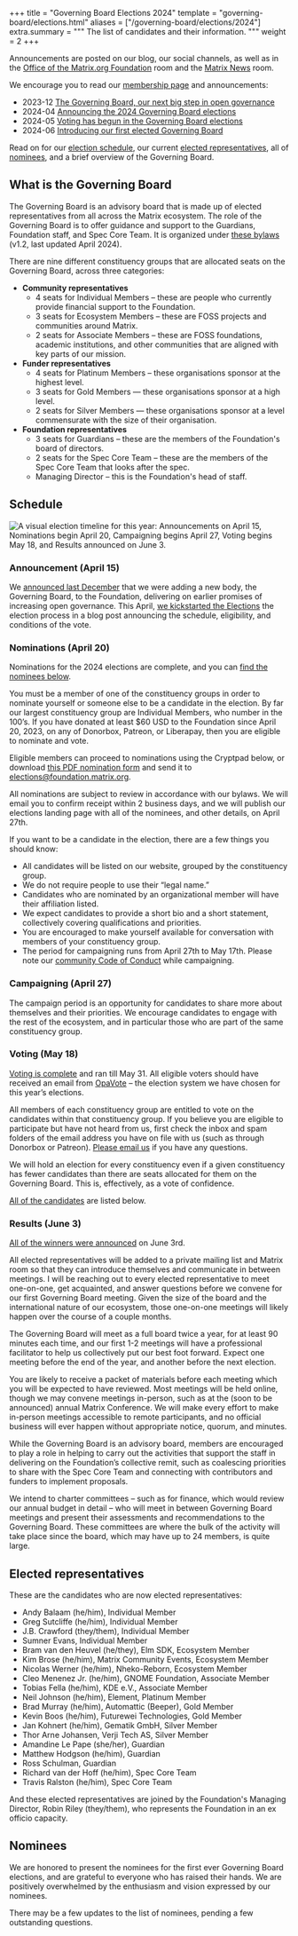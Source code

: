 +++
title = "Governing Board Elections 2024"
template = "governing-board/elections.html"
aliases = ["/governing-board/elections/2024"]
extra.summary = """
The list of candidates and their information.
"""
weight = 2
+++

Announcements are posted on our blog, our social channels, as well as in the
[Office of the Matrix.org Foundation](https://matrix.to/#/#foundation-office:matrix.org) room and
the [Matrix News](https://matrix.to/#/#matrix-news:matrix.org) room.

We encourage you to read our [membership page](/membership/) and announcements:

* 2023-12 [The Governing Board, our next big step in open governance](/blog/2023/12/electing-our-first-governing-board)
* 2024-04 [Announcing the 2024 Governing Board elections](/blog/2024/04/election-announcement)
* 2024-05 [Voting has begun in the Governing Board elections](/blog/2024/05/voting-begins)
* 2024-06 [Introducing our first elected Governing Board](/blog/2024/06/election-results)

Read on for our [election schedule](#schedule), our current [elected representatives](#elected-representatives),
all of [nominees](#nominees), and a brief overview of the Governing Board.

## What is the Governing Board

The Governing Board is an advisory board that is made up of
elected representatives from all across the Matrix ecosystem.
The role of the Governing Board is to offer guidance and support to the Guardians, Foundation staff, and Spec Core Team.
It is organized under [these bylaws](/media/2024-04-governing-board-terms-of-reference.pdf) (v1.2, last updated April 2024).

There are nine different constituency groups that are allocated seats on the Governing Board, across three categories:

* **Community representatives**
    * 4 seats for Individual Members – these are people who currently provide financial support to the Foundation.
    * 3 seats for Ecosystem Members – these are FOSS projects and communities around Matrix.
    * 2 seats for Associate Members – these are FOSS foundations, academic institutions,
      and other communities that are aligned with key parts of our mission.
* **Funder representatives**
    * 4 seats for Platinum Members – these organisations sponsor at the highest level.
    * 3 seats for Gold Members — these organisations sponsor at a high level.
    * 2 seats for Silver Members — these organisations sponsor at a level commensurate with the size of their organisation.
* **Foundation representatives**
    * 3 seats for Guardians – these are the members of the Foundation's board of directors.
    * 2 seats for the Spec Core Team – these are the members of the Spec Core Team that looks after the spec.
    * Managing Director – this is the Foundation's head of staff.

## Schedule

![A visual election timeline for this year: Announcements on April 15, Nominations begin April 20, Campaigning begins April 27, Voting begins May 18, and Results announced on June 3.](/blog/img/2024-election-timeline.png)

### Announcement (April 15)

We [announced last December](/blog/2023/12/electing-our-first-governing-board/) that we were adding a new body,
the Governing Board, to the Foundation, delivering on earlier promises of increasing open governance.
This April, [we kickstarted the Elections](/blog/2024/04/election-announcement/) the election process
in a blog post announcing the schedule, eligibility, and conditions of the vote.

### Nominations (April 20)

Nominations for the 2024 elections are complete, and you can [find the nominees below](#nominees).

You must be a member of one of the constituency groups in order to nominate yourself or
someone else to be a candidate in the election.
By far our largest constituency group are Individual Members, who number in the 100’s.
If you have donated at least $60 USD to the Foundation since April 20, 2023, on any of Donorbox, Patreon,
or Liberapay, then you are eligible to nominate and vote.

Eligible members can proceed to nominations using the Cryptpad below,
or download [this PDF nomination form](https://matrix.org/media/2024-nomination-form.pdf) and send it to [elections@foundation.matrix.org](mailto:elections@foundation.matrix.org).

All nominations are subject to review in accordance with our bylaws.
We will email you to confirm receipt within 2 business days,
and we will publish our elections landing page with all of the nominees, and other details, on April 27th.

If you want to be a candidate in the election, there are a few things you should know:

* All candidates will be listed on our website, grouped by the constituency group.
* We do not require people to use their “legal name.”
* Candidates who are nominated by an organizational member will have their affiliation listed.
* We expect candidates to provide a short bio and a short statement, collectively covering qualifications and priorities.
* You are encouraged to make yourself available for conversation with members of your constituency group.
* The period for campaigning runs from April 27th to May 17th.
  Please note our [community Code of Conduct](https://matrix.org/legal/code-of-conduct/) while campaigning.

### Campaigning (April 27)

The campaign period is an opportunity for candidates to share more about themselves and their priorities.
We encourage candidates to engage with the rest of the ecosystem,
and in particular those who are part of the same constituency group.

### Voting (May 18)

[Voting is complete](/blog/2024/05/voting-begins) and ran till May 31.
All eligible voters should have received an email from
[OpaVote](https://www.opavote.com/) – the election system we have chosen for this year’s elections.

All members of each constituency group are entitled to vote on the candidates within that constituency group.
If you believe you are eligible to participate but have not heard from us,
first check the inbox and spam folders of
the email address you have on file with us (such as through Donorbox or Patreon).
[Please email us](mailto:elections@foundation.matrix.org) if you have any questions.

We will hold an election for every constituency even if a given constituency has
fewer candidates than there are seats allocated for them on the Governing Board. This is, effectively, as a vote of confidence.

[All of the candidates](#nominees) are listed below.

### Results (June 3)

[All of the winners were announced](/blog/2024/06/election-results) on June 3rd.

All elected representatives will be added to a private mailing list and Matrix room so that
they can introduce themselves and communicate in between meetings.
I will be reaching out to every elected representative to meet one-on-one, get acquainted,
and answer questions before we convene for our first Governing Board meeting.
Given the size of the board and the international nature of our ecosystem,
those one-on-one meetings will likely happen over the course of a couple months.

The Governing Board will meet as a full board twice a year, for at least 90 minutes each time,
and our first 1-2 meetings will have a professional facilitator to help us collectively put our best foot forward.
Expect one meeting before the end of the year, and another before the next election.

You are likely to receive a packet of materials before each meeting which you will be expected to have reviewed.
Most meetings will be held online, though we may convene meetings in-person,
such as at the (soon to be announced) annual Matrix Conference.
We will make every effort to make in-person meetings accessible to remote participants,
and no official business will ever happen without appropriate notice, quorum, and minutes.

While the Governing Board is an advisory board,
members are encouraged to play a role in helping to carry out the activities that support the staff
in delivering on the Foundation’s collective remit,
such as coalescing priorities to share with the Spec Core Team and
connecting with contributors and funders to implement proposals.

We intend to charter committees – such as for finance,
which would review our annual budget in detail – who will meet in between Governing Board meetings and
present their assessments and recommendations to the Governing Board.
These committees are where the bulk of the activity will take place since the board,
which may have up to 24 members, is quite large.

## Elected representatives

These are the candidates who are now elected representatives:

* Andy Balaam (he/him), Individual Member
* Greg Sutcliffe (he/him), Individual Member
* J.B. Crawford (they/them), Individual Member
* Sumner Evans, Individual Member
* Bram van den Heuvel (he/they), Elm SDK, Ecosystem Member
* Kim Brose (he/him), Matrix Community Events, Ecosystem Member
* Nicolas Werner (he/him), Nheko-Reborn, Ecosystem Member
* Cleo Menenez Jr. (he/him), GNOME Foundation, Associate Member
* Tobias Fella (he/him), KDE e.V., Associate Member
* Neil Johnson (he/him), Element, Platinum Member
* Brad Murray (he/him), Automattic (Beeper), Gold Member
* Kevin Boos (he/him), Futurewei Technologies, Gold Member
* Jan Kohnert (he/him), Gematik GmbH, Silver Member
* Thor Arne Johansen, Verji Tech AS, Silver Member
* Amandine Le Pape (she/her), Guardian
* Matthew Hodgson (he/him), Guardian
* Ross Schulman, Guardian
* Richard van der Hoff (he/him), Spec Core Team
* Travis Ralston (he/him), Spec Core Team

And these elected representatives are joined by the Foundation's Managing Director, Robin Riley (they/them),
who represents the Foundation in an ex officio capacity.

## Nominees

We are honored to present the nominees for the first ever Governing Board elections,
and are grateful to everyone who has raised their hands.
We are positively overwhelmed by the enthusiasm and vision expressed by our nominees.

There may be a few updates to the list of nominees, pending a few outstanding questions.
